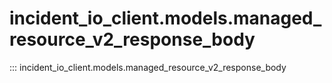 # incident_io_client.models.managed_resource_v2_response_body

::: incident_io_client.models.managed_resource_v2_response_body
